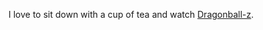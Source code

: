 I love to sit down with a cup of tea and watch [Dragonball-z](https://en.wikipedia.org/wiki/Dragon_Ball_Z).
